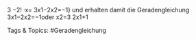 3
−2!
·x= 3x1−2x2=−1}
und erhalten damit die Geradengleichung 3x1−2x2=−1oder x2=3
2x1+1

   Tags & Topics:
   #Geradengleichung